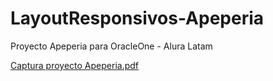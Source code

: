 # LayoutResponsivos-Apeperia

Proyecto Apeperia para OracleOne - Alura Latam

[Captura proyecto Apeperia.pdf](https://github.com/VCinthia/LayoutResponsivos-Apeperia/files/9551754/Captura.proyecto.Apeperia.pdf)
